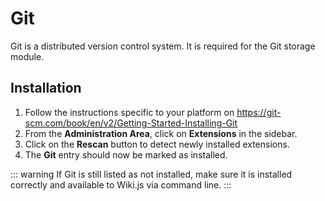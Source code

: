 # Git

Git is a distributed version control system. It is required for the Git storage module.

## Installation

1. Follow the instructions specific to your platform on https://git-scm.com/book/en/v2/Getting-Started-Installing-Git
2. From the **Administration Area**, click on **Extensions** in the sidebar.
3. Click on the **Rescan** button to detect newly installed extensions.
4. The **Git** entry should now be marked as installed.

::: warning
If Git is still listed as not installed, make sure it is installed correctly and available to Wiki.js via command line.
:::